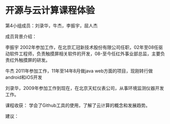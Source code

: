 开源与云计算课程体验
==========
第4小组成员：刘录华，牛杰，李振宇，屈人杰

成员背景介绍：

李振宇 2002年参加工作，在北京汇冠新技术股份有限公司任职，02年至08任驱动软件工程师，负责触摸屏相关软件的开发，08-至今任红外事业部总监，主要负责红外触摸屏的研发。

牛杰 2011年参加工作，11年至14年8月做java web方面的项目，现刚转行做android和iOS开发

刘录华，2009年参加工作到现在，在北京天虹仪表公司，从事环境监测仪器开发工作。

课程收获：
学会了Github工具的使用，了解了云计算的概念和发展趋势。

建议：

